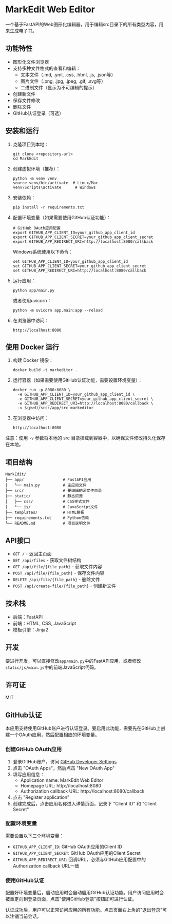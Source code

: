 # MarkEdit Web Editor

一个基于FastAPI的Web图形化编辑器，用于编辑src目录下的所有类型内容，用来生成电子书。

## 功能特性

- 图形化文件浏览器
- 支持多种文件格式的查看和编辑：
  - 文本文件（.md, .yml, .css, .html, .js, .json等）
  - 图片文件（.png, .jpg, .jpeg, .gif, .svg等）
  - 二进制文件（显示为不可编辑的提示）
- 创建新文件
- 保存文件修改
- 删除文件
- GitHub认证登录（可选）

## 安装和运行

1. 克隆项目到本地：
   ```
   git clone <repository-url>
   cd MarkEdit
   ```

2. 创建虚拟环境（推荐）：
   ```
   python -m venv venv
   source venv/bin/activate  # Linux/Mac
   venv\Scripts\activate      # Windows
   ```

3. 安装依赖：
   ```
   pip install -r requirements.txt
   ```

4. 配置环境变量（如果需要使用GitHub认证功能）：
   ```
   # GitHub OAuth应用配置
   export GITHUB_APP_CLIENT_ID=your_github_app_client_id
   export GITHUB_APP_CLIENT_SECRET=your_github_app_client_secret
   export GITHUB_APP_REDIRECT_URI=http://localhost:8080/callback
   ```

   Windows系统使用以下命令：
   ```
   set GITHUB_APP_CLIENT_ID=your_github_app_client_id
   set GITHUB_APP_CLIENT_SECRET=your_github_app_client_secret
   set GITHUB_APP_REDIRECT_URI=http://localhost:8080/callback
   ```

5. 运行应用：
   ```
   python app/main.py
   ```

   或者使用uvicorn：
   ```
   python -m uvicorn app.main:app --reload
   ```

6. 在浏览器中访问：
   ```
   http://localhost:8080
   ```

## 使用 Docker 运行

1. 构建 Docker 镜像：
   ```
   docker build -t markeditor .
   ```

2. 运行容器（如果需要使用GitHub认证功能，需要设置环境变量）：
   ```
   docker run -p 8080:8080 \
     -e GITHUB_APP_CLIENT_ID=your_github_app_client_id \
     -e GITHUB_APP_CLIENT_SECRET=your_github_app_client_secret \
     -e GITHUB_APP_REDIRECT_URI=http://localhost:8080/callback \
     -v $(pwd)/src:/app/src markeditor
   ```

3. 在浏览器中访问：
   ```
   http://localhost:8080
   ```

注意：使用 `-v` 参数将本地的 src 目录挂载到容器中，以确保文件修改持久化保存在本地。

## 项目结构

```
MarkEdit/
├── app/                 # FastAPI应用
│   └── main.py          # 主应用文件
├── src/                 # 要编辑的源文件目录
├── static/              # 静态资源
│   ├── css/             # CSS样式文件
│   └── js/              # JavaScript文件
├── templates/           # HTML模板
├── requirements.txt     # Python依赖
└── README.md            # 项目说明文件
```

## API接口

- `GET /` - 返回主页面
- `GET /api/files` - 获取文件树结构
- `GET /api/file/{file_path}` - 获取文件内容
- `POST /api/file/{file_path}` - 保存文件内容
- `DELETE /api/file/{file_path}` - 删除文件
- `POST /api/create-file/{file_path}` - 创建新文件

## 技术栈

- 后端：FastAPI
- 前端：HTML, CSS, JavaScript
- 模板引擎：Jinja2

## 开发

要进行开发，可以直接修改`app/main.py`中的FastAPI应用，或者修改`static/js/main.js`中的前端JavaScript代码。

## 许可证

MIT

## GitHub认证

本应用支持使用GitHub账户进行认证登录。要启用此功能，需要先在GitHub上创建一个OAuth应用，然后配置相应的环境变量。

### 创建GitHub OAuth应用

1. 登录GitHub账户，访问 [GitHub Developer Settings](https://github.com/settings/developers)
2. 点击 "OAuth Apps"，然后点击 "New OAuth App"
3. 填写应用信息：
   - Application name: MarkEdit Web Editor
   - Homepage URL: http://localhost:8080
   - Authorization callback URL: http://localhost:8080/callback
4. 点击 "Register application"
5. 创建完成后，点击应用名称进入详情页面，记录下 "Client ID" 和 "Client Secret"

### 配置环境变量

需要设置以下三个环境变量：

- `GITHUB_APP_CLIENT_ID`: GitHub OAuth应用的Client ID
- `GITHUB_APP_CLIENT_SECRET`: GitHub OAuth应用的Client Secret
- `GITHUB_APP_REDIRECT_URI`: 回调URL，必须与GitHub应用配置中的Authorization callback URL一致

### 使用GitHub认证

配置好环境变量后，启动应用时会自动启用GitHub认证功能。用户访问应用时会被重定向到登录页面，点击"使用GitHub登录"按钮即可进行认证。

认证成功后，用户可以正常访问应用的所有功能。点击页面右上角的"退出登录"可以注销当前会话。
